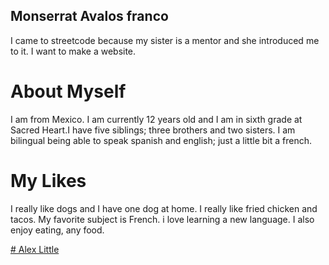 ## Monserrat Avalos franco
I came to streetcode because my sister is a mentor and she introduced me to it.
I want to make a website.

# About Myself

I am from Mexico. I am currently 12 years old and I am in sixth grade at Sacred Heart.I have five siblings; three brothers and two sisters. I am bilingual being able to speak spanish and english; just a little bit a french.

# My Likes
I really like dogs and I have one dog at home. I really like fried chicken and tacos. My favorite subject is French. i love learning a new language. I also enjoy eating, any food.

[# Alex Little](http://www.tweet-rewind.appspot.com)

